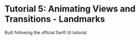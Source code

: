 # Tutorial 5: Animating Views and Transitions - Landmarks
Built following the official Swift UI tutorial.
